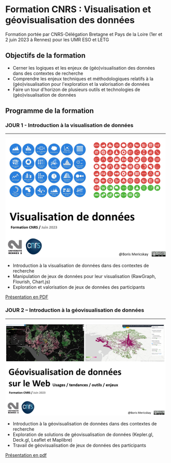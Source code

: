 # Formation CNRS : Visualisation et géovisualisation des données

Formation portée par CNRS-Délégation Bretagne et Pays de la Loire (1er et 2 juin 2023 à Rennes) pour les UMR ESO et LETG

## Objectifs de la formation
-	Cerner les logiques et les enjeux de (géo)visualisation des données dans des contextes de recherche
-	Comprendre les enjeux techniques et méthodologiques relatifs à la (géo)visualisation pour l'exploration et la valorisation de données
-	Faire un tour d'horizon de plusieurs outils et technologies de (géo)visualisation de données

## Programme de la formation

### JOUR 1 - Introduction à la visualisation de données
<hr>

<p align="center">
<img src="https://raw.githubusercontent.com/bmericskay/Geo_Visualisation_CNRS/main/Dataviz.PNG" alt="Description de l'image" width="600"/>
</p>

* Introduction à la visualisation de données dans des contextes de recherche
* Manipulation de jeux de données pour leur visualisation (RawGraph, Flourish, Chart.js)
* Exploration et valorisation de jeux de données des participants

[Présentation en PDF](https://github.com/bmericskay/Geo_Visualisation_CNRS/blob/main/Intro_Visualisation%20de%20donn%C3%A9es.pdf)

### JOUR 2 – Introduction à la géovisualisation de données
<hr>

<p align="center">
<img src="https://raw.githubusercontent.com/bmericskay/Geo_Visualisation_CNRS/main/geoviz.PNG" alt="Description de l'image" width="600"/>
</p>

* Introduction à la géovisualisation de données dans des contextes de recherche
* Exploration de solutions de géovisualisation de données (Kepler.gl, Deck.gl, Leaflet et Maplibre)
* Travail de géovisualisation de jeux de données des participants

[Présentation en pdf ](https://github.com/bmericskay/Geo_Visualisation_CNRS/blob/main/Intro_Geovisualisation.pdf)

